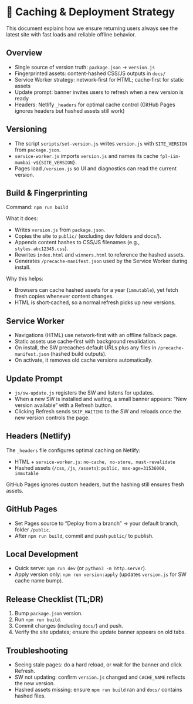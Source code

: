 # 🚀 Caching & Deployment Strategy

This document explains how we ensure returning users always see the latest site with fast loads and
reliable offline behavior.

## Overview

- Single source of version truth: `package.json` → `version.js`
- Fingerprinted assets: content-hashed CSS/JS outputs in `docs/`
- Service Worker strategy: network‑first for HTML; cache‑first for static assets
- Update prompt: banner invites users to refresh when a new version is ready
- Headers: Netlify `_headers` for optimal cache control (GitHub Pages ignores headers but hashed
  assets still work)

## Versioning

- The script `scripts/set-version.js` writes `version.js` with `SITE_VERSION` from `package.json`.
- `service-worker.js` imports `version.js` and names its cache `fpl-iim-mumbai-v${SITE_VERSION}`.
- Pages load `/version.js` so UI and diagnostics can read the current version.

## Build & Fingerprinting

Command: `npm run build`

What it does:

- Writes `version.js` from `package.json`.
- Copies the site to `public/` (excluding dev folders and docs/).
- Appends content hashes to CSS/JS filenames (e.g., `styles.abc12345.css`).
- Rewrites `index.html` and `winners.html` to reference the hashed assets.
- Generates `/precache-manifest.json` used by the Service Worker during install.

Why this helps:

- Browsers can cache hashed assets for a year (`immutable`), yet fetch fresh copies whenever content
  changes.
- HTML is short‑cached, so a normal refresh picks up new versions.

## Service Worker

- Navigations (HTML) use network‑first with an offline fallback page.
- Static assets use cache‑first with background revalidation.
- On install, the SW precaches default URLs plus any files in `/precache-manifest.json` (hashed
  build outputs).
- On activate, it removes old cache versions automatically.

## Update Prompt

- `js/sw-update.js` registers the SW and listens for updates.
- When a new SW is installed and waiting, a small banner appears: “New version available” with a
  Refresh button.
- Clicking Refresh sends `SKIP_WAITING` to the SW and reloads once the new version controls the
  page.

## Headers (Netlify)

The `_headers` file configures optimal caching on Netlify:

- HTML + `service-worker.js`: `no-cache, no-store, must-revalidate`
- Hashed assets (`/css`, `/js`, `/assets`): `public, max-age=31536000, immutable`

GitHub Pages ignores custom headers, but the hashing still ensures fresh assets.

## GitHub Pages

- Set Pages source to “Deploy from a branch” → your default branch, folder `/public`.
- After `npm run build`, commit and push `public/` to publish.

## Local Development

- Quick serve: `npm run dev` (or `python3 -m http.server`).
- Apply version only: `npm run version:apply` (updates `version.js` for SW cache name bump).

## Release Checklist (TL;DR)

1. Bump `package.json` version.
2. Run `npm run build`.
3. Commit changes (including `docs/`) and push.
4. Verify the site updates; ensure the update banner appears on old tabs.

## Troubleshooting

- Seeing stale pages: do a hard reload, or wait for the banner and click Refresh.
- SW not updating: confirm `version.js` changed and `CACHE_NAME` reflects the new version.
- Hashed assets missing: ensure `npm run build` ran and `docs/` contains hashed files.
